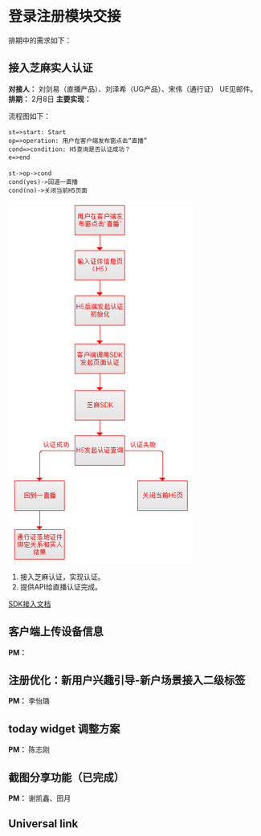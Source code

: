 # 登录注册模块交接
排期中的需求如下：
## 接入芝麻实人认证
**对接人：** 刘剑易（直播产品）、刘泽希（UG产品）、宋伟（通行证）
UE见邮件。
**排期：** 2月8日
**主要实现：**




流程图如下：
```flow
st=>start: Start
op=>operation: 用户在客户端发布窗点击“直播”
cond=>condition: H5查询是否认证成功？
e=>end

st->op->cond
cond(yes)->回道一直播
cond(no)->关闭当前H5页面
```

![附件2-微博接入芝麻实人认证流程图.png](./附件2-微博接入芝麻实人认证流程图.png)

1. 接入芝麻认证，实现认证。
2. 提供API给直播认证完成。

[SDK接入文档](https://b.zmxy.com.cn/technology/openDocsView.htm?id=684956c8-405f-4ea9-a9b2-5cf5c6f9d4ca)


## 客户端上传设备信息
**PM：**

## 注册优化：新用户兴趣引导-新户场景接入二级标签
**PM：** 李怡璐


## today widget 调整方案
**PM：** 陈志刚


## 截图分享功能（已完成）
**PM：** 谢凯鑫、田月

## Universal link